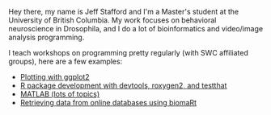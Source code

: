 Hey there, my name is Jeff Stafford and I'm a Master's student at the University of British Columbia. My work focuses on behavioral neuroscience in Drosophila, and I do a lot of bioinformatics and video/image analysis programming.

I teach workshops on programming pretty regularly (with SWC affiliated groups), here are a few examples:
+ [Plotting with ggplot2](https://gist.github.com/kazi11/22fac11fecd5dd5121b2)
+ [R package development with devtools, roxygen2, and testthat](https://github.com/kazi11/TestPackage)
+ [MATLAB (lots of topics)](https://github.com/kazi11/matlab_tutorial)
+ [Retrieving data from online databases using biomaRt](https://github.com/kazi11/biomaRt_tutorial)
